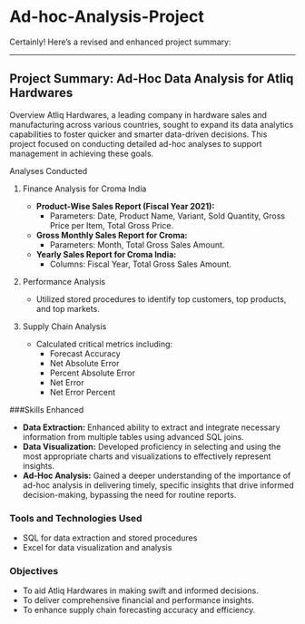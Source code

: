 # Ad-hoc-Analysis-Project
Certainly! Here’s a revised and enhanced project summary:

---

## Project Summary: Ad-Hoc Data Analysis for Atliq Hardwares

Overview
Atliq Hardwares, a leading company in hardware sales and manufacturing across various countries, sought to expand its data analytics capabilities to foster quicker and smarter data-driven decisions. This project focused on conducting detailed ad-hoc analyses to support management in achieving these goals.

Analyses Conducted

1. Finance Analysis for Croma India
   - **Product-Wise Sales Report (Fiscal Year 2021):**
     - Parameters: Date, Product Name, Variant, Sold Quantity, Gross Price per Item, Total Gross Price.
   - **Gross Monthly Sales Report for Croma:**
     - Parameters: Month, Total Gross Sales Amount.
   - **Yearly Sales Report for Croma India:**
     - Columns: Fiscal Year, Total Gross Sales Amount.

2. Performance Analysis
   - Utilized stored procedures to identify top customers, top products, and top markets.

3. Supply Chain Analysis
   - Calculated critical metrics including:
     - Forecast Accuracy
     - Net Absolute Error
     - Percent Absolute Error
     - Net Error
     - Net Error Percent

###Skills Enhanced
- **Data Extraction:** Enhanced ability to extract and integrate necessary information from multiple tables using advanced SQL joins.
- **Data Visualization:** Developed proficiency in selecting and using the most appropriate charts and visualizations to effectively represent insights.
- **Ad-Hoc Analysis:** Gained a deeper understanding of the importance of ad-hoc analysis in delivering timely, specific insights that drive informed decision-making, bypassing the need for routine reports.

### Tools and Technologies Used
- SQL for data extraction and stored procedures
- Excel for data visualization and analysis

### Objectives
- To aid Atliq Hardwares in making swift and informed decisions.
- To deliver comprehensive financial and performance insights.
- To enhance supply chain forecasting accuracy and efficiency.

